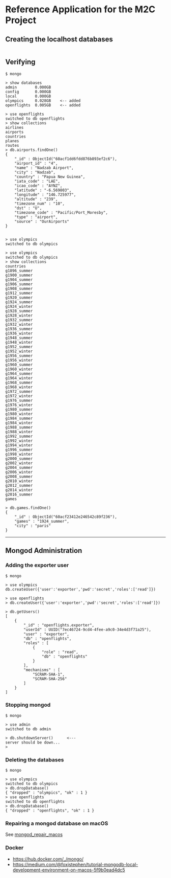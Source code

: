 # Reference Application for the M2C Project


## Creating the localhost databases

```

```

## Verifying 

```
$ mongo

> show databases
admin        0.000GB
config       0.000GB
local        0.000GB
olympics     0.028GB    <-- added
openflights  0.005GB    <-- added

> use openflights
switched to db openflights
> show collections
airlines
airports
countries
planes
routes
> db.airports.findOne()
{
	"_id" : ObjectId("60acf1dd6fdd876b893ef2c6"),
	"airport_id" : "4",
	"name" : "Nadzab Airport",
	"city" : "Nadzab",
	"country" : "Papua New Guinea",
	"iata_code" : "LAE",
	"icao_code" : "AYNZ",
	"latitude" : "-6.569803",
	"longitude" : "146.725977",
	"altitude" : "239",
	"timezone_num" : "10",
	"dst" : "U",
	"timezone_code" : "Pacific/Port_Moresby",
	"type" : "airport",
	"source" : "OurAirports"
}


> use olympics
switched to db olympics

> use olympics
switched to db olympics
> show collections
countries
g1896_summer
g1900_summer
g1904_summer
g1906_summer
g1908_summer
g1912_summer
g1920_summer
g1924_summer
g1924_winter
g1928_summer
g1928_winter
g1932_summer
g1932_winter
g1936_summer
g1936_winter
g1948_summer
g1948_winter
g1952_summer
g1952_winter
g1956_summer
g1956_winter
g1960_summer
g1960_winter
g1964_summer
g1964_winter
g1968_summer
g1968_winter
g1972_summer
g1972_winter
g1976_summer
g1976_winter
g1980_summer
g1980_winter
g1984_summer
g1984_winter
g1988_summer
g1988_winter
g1992_summer
g1992_winter
g1994_winter
g1996_summer
g1998_winter
g2000_summer
g2002_winter
g2004_summer
g2006_winter
g2008_summer
g2010_winter
g2012_summer
g2014_winter
g2016_summer
games

> db.games.findOne()
{
	"_id" : ObjectId("60acf23412e246542c89f236"),
	"games" : "1924_summer",
	"city" : "paris"
}
```

---

## Mongod Administration 

### Adding the exporter user

```
$ mongo

> use olympics
db.createUser({'user':'exporter','pwd':'secret','roles':['read']})

> use openflights
> db.createUser({'user':'exporter','pwd':'secret','roles':['read']})

> db.getUsers()
[
	{
		"_id" : "openflights.exporter",
		"userId" : UUID("7ec46724-9cd4-4fee-a9c0-34e4d3f71a25"),
		"user" : "exporter",
		"db" : "openflights",
		"roles" : [
			{
				"role" : "read",
				"db" : "openflights"
			}
		],
		"mechanisms" : [
			"SCRAM-SHA-1",
			"SCRAM-SHA-256"
		]
	}
]

```

### Stopping mongod

```
$ mongo

> use admin
switched to db admin

> db.shutdownServer()      <---
server should be down...
>
```

### Deleting the databases 

```
$ mongo 

> use olympics
switched to db olympics
> db.dropDatabase()
{ "dropped" : "olympics", "ok" : 1 }
> use openflights
switched to db openflights
> db.dropDatabase()
{ "dropped" : "openflights", "ok" : 1 }
```

### Repairing a mongod database on macOS

See [mongod_repair_macos](databases/mongod_macos_repair.sh)

### Docker 

- https://hub.docker.com/_/mongo/ 
- https://medium.com/@foxjstephen/tutorial-mongodb-local-development-environment-on-macos-5f9b0ead4dc5
